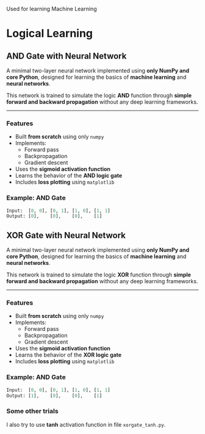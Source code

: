 Used for learning Machine Learning

# Logical Learning
## AND Gate with Neural Network

A minimal two-layer neural network implemented using **only NumPy and core Python**, designed for learning the basics of **machine learning** and **neural networks**.

This network is trained to simulate the logic **AND** function through **simple forward and backward propagation** without any deep learning frameworks.

---

### Features

- Built **from scratch** using only `numpy`
- Implements:
  - Forward pass
  - Backpropagation
  - Gradient descent
- Uses the **sigmoid activation function**
- Learns the behavior of the **AND logic gate**
- Includes **loss plotting** using `matplotlib`


### Example: AND Gate

```python
Input:  [0, 0], [0, 1], [1, 0], [1, 1]
Output: [0],    [0],    [0],    [1]
```

## XOR Gate with Neural Network

A minimal two-layer neural network implemented using **only NumPy and core Python**, designed for learning the basics of **machine learning** and **neural networks**.

This network is trained to simulate the logic **XOR** function through **simple forward and backward propagation** without any deep learning frameworks.

---

### Features

- Built **from scratch** using only `numpy`
- Implements:
  - Forward pass
  - Backpropagation
  - Gradient descent
- Uses the **sigmoid activation function**
- Learns the behavior of the **XOR logic gate**
- Includes **loss plotting** using `matplotlib`


### Example: AND Gate

```python
Input:  [0, 0], [0, 1], [1, 0], [1, 1]
Output: [1],    [0],    [0],    [1]
```

### Some other trials
I also try to use **tanh** activation function in file ``xorgate_tanh.py``.